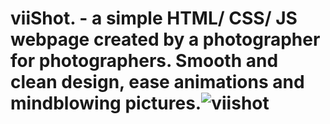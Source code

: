 # viiShot. - a simple HTML/ CSS/ JS webpage created by a photographer for photographers. Smooth and clean design, ease animations and mindblowing pictures.![viishot](https://github.com/viiDane/viishot_photo/assets/106529400/a16c7d00-15af-4024-81a0-e6be0c572c2a)
